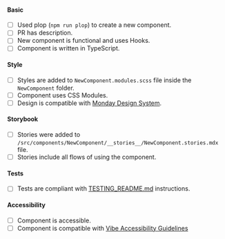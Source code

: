 <!--

Please go over the checklist and make sure all conditions are met.

--->

#### Basic

- [ ] Used plop (`npm run plop`) to create a new component.
- [ ] PR has description.
- [ ] New component is functional and uses Hooks.
- [ ] Component is written in TypeScript.

#### Style

- [ ] Styles are added to `NewComponent.modules.scss` file inside the `NewComponent` folder.
- [ ] Component uses CSS Modules.
- [ ] Design is compatible with [Monday Design System](https://design.monday.com/).

#### Storybook

- [ ] Stories were added to `/src/components/NewComponent/__stories__/NewComponent.stories.mdx` file.
- [ ] Stories include all flows of using the component.

#### Tests

- [ ] Tests are compliant with [TESTING_README.md](TESTING_README.md) instructions.

#### Accessibility

- [ ] Component is accessible.
- [ ] Component is compatible with [Vibe Accessibility Guidelines](https://style.monday.com/?path=/docs/foundations-accessibility--page)
